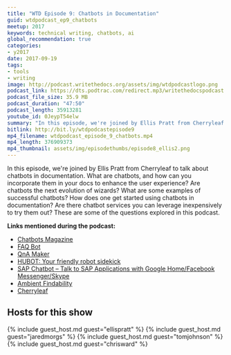 ```yaml
---
title: "WTD Episode 9: Chatbots in Documentation"
guid: wtdpodcast_ep9_chatbots
meetup: 2017
keywords: technical writing, chatbots, ai
global_recommendation: true
categories:
- y2017
date: 2017-09-19
tags:
- tools
- writing
image: http://podcast.writethedocs.org/assets/img/wtdpodcastlogo.png
podcast_link: https://dts.podtrac.com/redirect.mp3/writethedocspodcast.org/wtd_episode_9.mp3
podcast_file_size: 35.9 MB
podcast_duration: "47:50"
podcast_length: 35913281
youtube_id: 0JeypT54elw
summary: "In this episode, we're joined by Ellis Pratt from Cherryleaf to talk about chatbots in documentation. What are chatbots, and how can you incorporate them in your docs to enhance the user experience? Are chatbots the next evolution of wizards? What are some examples of successful chatbots? How does one get started using chatbots in documentation? Are there chatbot services you can leverage inexpensively to try them out? These are some of the questions explored in this podcast."
bitlink: http://bit.ly/wtdpodcastepisode9
mp4_filename: wtdpodcast_episode_9_chatbots.mp4
mp4_length: 376909373
mp4_thumbnail: assets/img/episodethumbs/episode8_ellis2.png
---
```


In this episode, we're joined by Ellis Pratt from Cherryleaf to talk about chatbots in documentation. What are chatbots, and how can you incorporate them in your docs to enhance the user experience? Are chatbots the next evolution of wizards? What are some examples of successful chatbots? How does one get started using chatbots in documentation? Are there chatbot services you can leverage inexpensively to try them out? These are some of the questions explored in this podcast.


**Links mentioned during the podcast:**

* [Chatbots Magazine](https://chatbotsmagazine.com/)
* [FAQ Bot](https://faqbot.co/)
* [QnA Maker](https://qnamaker.ai/)
* [HUBOT: Your friendly robot sidekick](https://hubot.github.com/)
* [SAP Chatbot – Talk to SAP Applications with Google Home/Facebook Messenger/Skype](https://blogs.sap.com/2017/04/10/sap-tm-chatbot-talk-to-sap-tm-application-with-google-home/)
* [Ambient Findability](http://shop.oreilly.com/product/9780596007652.do)
* [Cherryleaf](https://www.cherryleaf.com/)

## Hosts for this show

{% include guest_host.md guest="ellispratt" %}
{% include guest_host.md guest="jaredmorgs" %}
{% include guest_host.md guest="tomjohnson" %}
{% include guest_host.md guest="chrisward" %}
<div style="clear:both"></div>
